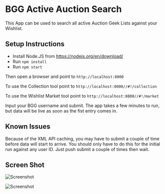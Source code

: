 # BGG Active Auction Search

This App can be used to search all active Auction Geek Lists against your Wishlist.

## Setup Instructions

- Install Node.JS from https://nodejs.org/en/download/
- Run `npm install`
- Run `npm start`

Then open a browser and point to `http://localhost:8000`

To use the Collection tool point to `http://localhost:8000//#!/collection`

To use the Wishlist Market tool point to `http://localhost:8000//#!/market`

Input your BGG username and submit. The app takes a few minutes to run, but data will be live as soon as the fist entry comes in.

## Known Issues

Because of the XML API caching, you may have to submit a couple of time before data will start to arrive. You should only have to do this for the initial run against any user ID. Just push submit a couple of times then wait.

## Screen Shot

![Screenshot](https://cf.geekdo-images.com/images/pic3590958.png)

![Screenshot](https://cf.geekdo-images.com/images/pic3590959.png)

